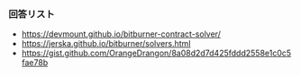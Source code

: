###  回答リスト
* https://devmount.github.io/bitburner-contract-solver/
* https://jerska.github.io/bitburner/solvers.html
* https://gist.github.com/OrangeDrangon/8a08d2d7d425fddd2558e1c0c5fae78b
